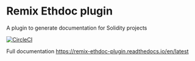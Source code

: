 # Remix Ethdoc plugin

A plugin to generate documentation for Solidity projects

[![CircleCI](https://circleci.com/gh/Machinalabs/remix-ethdoc-plugin.svg?style=svg)](https://circleci.com/gh/Machinalabs/remix-ethdoc-plugin)

Full documentation https://remix-ethdoc-plugin.readthedocs.io/en/latest